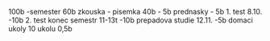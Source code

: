 100b -semester
	60b zkouska - pisemka
	40b - 5b prednasky - 5b 1. test 8.10. -10b 2. test konec semestr 11-13t -10b prepadova studie 12.11.  -5b domaci ukoly 10 ukolu 0,5b